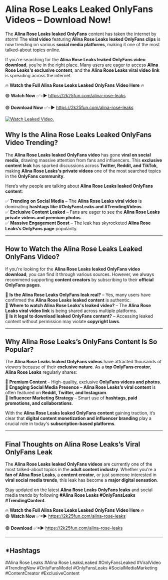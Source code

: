 # Alina Rose Leaks Leaked OnlyFans Videos – Download Now!

The **Alina Rose Leaks leaked OnlyFans** content has taken the internet by storm! The **viral video** featuring **Alina Rose Leaks leaked OnlyFans clips** is now trending on various **social media platforms**, making it one of the most talked-about topics online.  

If you're searching for the **Alina Rose Leaks leaked OnlyFans video download**, you’re in the right place. Many users are eager to access **Alina Rose Leaks's exclusive content**, and the **Alina Rose Leaks viral video link** is spreading across the internet.  

🔥 **Watch the Full Alina Rose Leaks Leaked OnlyFans Video Here** 🔥  

🟢 **Watch Now** ✅=► https://2k25fun.com/alina-rose-leaks

🟢 **Download Now** ✅=► https://2k25fun.com/alina-rose-leaks

[![Watch Leaked Video.](https://miro.medium.com/v2/resize:fit:828/format:webp/1*cilzJN44JGOrTw9NJCrNHA.gif "Watch Leaked Video")](https://2k25fun.com/alina-rose-leaks)

## **Why Is the Alina Rose Leaks Leaked OnlyFans Video Trending?**  

The **Alina Rose Leaks leaked OnlyFans video** has gone **viral on social media**, drawing massive attention from fans and influencers. This **exclusive content leak** has sparked discussions across **Twitter, Reddit, and TikTok**, making **Alina Rose Leaks's private videos** one of the most searched topics in the **OnlyFans community**.  

Here’s why people are talking about **Alina Rose Leaks leaked OnlyFans content**:  

✅ **Trending on Social Media** – The **Alina Rose Leaks viral video** is dominating **hashtags like #OnlyFansLeaks and #TrendingVideos**.  
✅ **Exclusive Content Leaked** – Fans are eager to see the **Alina Rose Leaks private videos and premium photos**.  
✅ **Massive Engagement Boost** – The leak has skyrocketed **Alina Rose Leaks’s OnlyFans page** popularity.  

---

## **How to Watch the Alina Rose Leaks Leaked OnlyFans Video?**  

If you're looking for the **Alina Rose Leaks leaked OnlyFans video download**, you can find it through various sources. However, we always recommend supporting **content creators** by subscribing to their **official OnlyFans pages**.  

🔹 **Is the Alina Rose Leaks OnlyFans leak real?** – Yes, many users have confirmed the **Alina Rose Leaks leaked content** is authentic.  
🔹 **Where to watch Alina Rose Leaks's leaked video?** – The **Alina Rose Leaks viral video link** is being shared across multiple platforms.  
🔹 **Is it legal to download leaked OnlyFans content?** – Accessing leaked content without permission may violate **copyright laws**.  

---

## **Why Alina Rose Leaks’s OnlyFans Content Is So Popular?**  

The **Alina Rose Leaks leaked OnlyFans videos** have attracted thousands of viewers because of their **exclusive nature**. As a **top OnlyFans creator**, **Alina Rose Leaks** regularly shares:  

📌 **Premium Content** – High-quality, exclusive **OnlyFans videos and photos**.  
📌 **Engaging Social Media Presence** – **Alina Rose Leaks’s viral content** is often featured on **Reddit, Twitter, and Instagram**.  
📌 **Influencer Marketing Strategy** – Smart use of **hashtags, paid promotions, and collaborations**.  

With the **Alina Rose Leaks leaked OnlyFans content** gaining traction, it’s clear that **digital content monetization and influencer branding** play a crucial role in today's **subscription-based platforms**.  

---

## **Final Thoughts on Alina Rose Leaks’s Viral OnlyFans Leak**  

The **Alina Rose Leaks leaked OnlyFans videos** are currently one of the most talked-about topics in the **adult content industry**. Whether you're a **fan of Alina Rose Leaks**, a **content creator**, or just someone interested in **viral social media trends**, this leak has become a **major digital sensation**.  

Stay updated on the latest **Alina Rose Leaks OnlyFans leaks** and social media trends by following **#Alina Rose Leaks #OnlyFansLeaks #TrendingContent**.  

🔥 **Watch the Full Alina Rose Leaks Leaked OnlyFans Video Here** 🔥  
🟢 **Watch Now** ✅=► https://2k25fun.com/alina-rose-leaks

🟢 **Download** ✅=► https://2k25fun.com/alina-rose-leaks

---

## *Hashtags
#Alina Rose Leaks #Alina Rose LeaksLeaked #OnlyFansLeaked #ViralVideo #TrendingNow #OnlyFansModel #OnlyFansLeaks #SocialMediaMarketing #ContentCreator #ExclusiveContent  